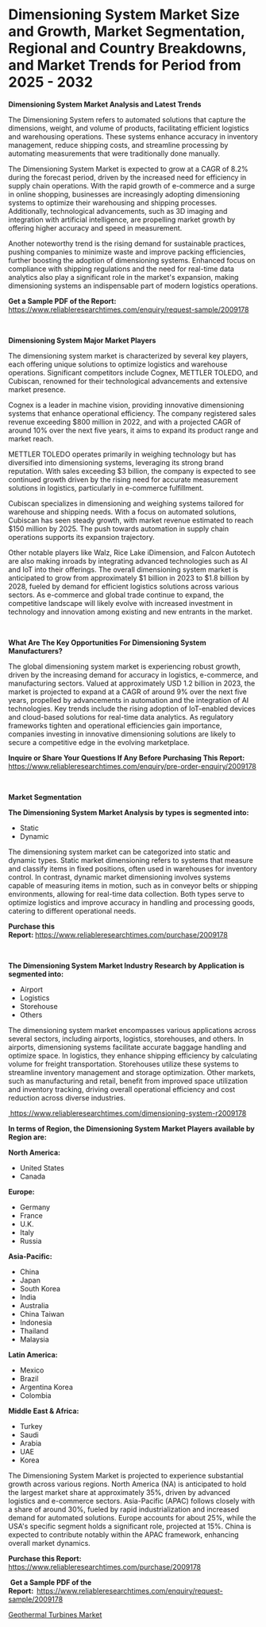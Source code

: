 <p><h1>Dimensioning System Market Size and Growth, Market Segmentation, Regional and Country Breakdowns, and Market Trends for Period from 2025 -  2032</h1></p><p><strong>Dimensioning System Market Analysis and Latest Trends</strong></p>
<p><p>The Dimensioning System refers to automated solutions that capture the dimensions, weight, and volume of products, facilitating efficient logistics and warehousing operations. These systems enhance accuracy in inventory management, reduce shipping costs, and streamline processing by automating measurements that were traditionally done manually.</p><p>The Dimensioning System Market is expected to grow at a CAGR of 8.2% during the forecast period, driven by the increased need for efficiency in supply chain operations. With the rapid growth of e-commerce and a surge in online shopping, businesses are increasingly adopting dimensioning systems to optimize their warehousing and shipping processes. Additionally, technological advancements, such as 3D imaging and integration with artificial intelligence, are propelling market growth by offering higher accuracy and speed in measurement.</p><p>Another noteworthy trend is the rising demand for sustainable practices, pushing companies to minimize waste and improve packing efficiencies, further boosting the adoption of dimensioning systems. Enhanced focus on compliance with shipping regulations and the need for real-time data analytics also play a significant role in the market's expansion, making dimensioning systems an indispensable part of modern logistics operations.</p></p>
<p><strong>Get a Sample PDF of the Report:&nbsp;</strong> <a href="https://www.reliableresearchtimes.com/enquiry/request-sample/2009178?utm_campaign=2931&utm_medium=2&utm_source=Github&utm_content=ia&utm_term=10042025&utm_id=dimensioning-system">https://www.reliableresearchtimes.com/enquiry/request-sample/2009178</a></p>
<p>&nbsp;</p>
<p><strong>Dimensioning System Major Market Players</strong></p>
<p><p>The dimensioning system market is characterized by several key players, each offering unique solutions to optimize logistics and warehouse operations. Significant competitors include Cognex, METTLER TOLEDO, and Cubiscan, renowned for their technological advancements and extensive market presence.</p><p>Cognex is a leader in machine vision, providing innovative dimensioning systems that enhance operational efficiency. The company registered sales revenue exceeding $800 million in 2022, and with a projected CAGR of around 10% over the next five years, it aims to expand its product range and market reach.</p><p>METTLER TOLEDO operates primarily in weighing technology but has diversified into dimensioning systems, leveraging its strong brand reputation. With sales exceeding $3 billion, the company is expected to see continued growth driven by the rising need for accurate measurement solutions in logistics, particularly in e-commerce fulfillment.</p><p>Cubiscan specializes in dimensioning and weighing systems tailored for warehouse and shipping needs. With a focus on automated solutions, Cubiscan has seen steady growth, with market revenue estimated to reach $150 million by 2025. The push towards automation in supply chain operations supports its expansion trajectory.</p><p>Other notable players like Walz, Rice Lake iDimension, and Falcon Autotech are also making inroads by integrating advanced technologies such as AI and IoT into their offerings. The overall dimensioning system market is anticipated to grow from approximately $1 billion in 2023 to $1.8 billion by 2028, fueled by demand for efficient logistics solutions across various sectors. As e-commerce and global trade continue to expand, the competitive landscape will likely evolve with increased investment in technology and innovation among existing and new entrants in the market.</p></p>
<p>&nbsp;</p>
<p><strong>What Are The Key Opportunities For Dimensioning System Manufacturers?</strong></p>
<p><p>The global dimensioning system market is experiencing robust growth, driven by the increasing demand for accuracy in logistics, e-commerce, and manufacturing sectors. Valued at approximately USD 1.2 billion in 2023, the market is projected to expand at a CAGR of around 9% over the next five years, propelled by advancements in automation and the integration of AI technologies. Key trends include the rising adoption of IoT-enabled devices and cloud-based solutions for real-time data analytics. As regulatory frameworks tighten and operational efficiencies gain importance, companies investing in innovative dimensioning solutions are likely to secure a competitive edge in the evolving marketplace.</p></p>
<p><strong>Inquire or Share Your Questions If Any Before Purchasing This Report:</strong> <a href="https://www.reliableresearchtimes.com/enquiry/pre-order-enquiry/2009178?utm_campaign=2931&utm_medium=2&utm_source=Github&utm_content=ia&utm_term=10042025&utm_id=dimensioning-system">https://www.reliableresearchtimes.com/enquiry/pre-order-enquiry/2009178</a></p>
<p>&nbsp;</p>
<p><strong>Market Segmentation</strong></p>
<p><strong>The Dimensioning System Market Analysis by types is segmented into:</strong></p>
<p><ul><li>Static</li><li>Dynamic</li></ul></p>
<p><p>The dimensioning system market can be categorized into static and dynamic types. Static market dimensioning refers to systems that measure and classify items in fixed positions, often used in warehouses for inventory control. In contrast, dynamic market dimensioning involves systems capable of measuring items in motion, such as in conveyor belts or shipping environments, allowing for real-time data collection. Both types serve to optimize logistics and improve accuracy in handling and processing goods, catering to different operational needs.</p></p>
<p><strong>Purchase this Report:&nbsp;</strong><a href="https://www.reliableresearchtimes.com/purchase/2009178?utm_campaign=2931&utm_medium=2&utm_source=Github&utm_content=ia&utm_term=10042025&utm_id=dimensioning-system">https://www.reliableresearchtimes.com/purchase/2009178</a></p>
<p>&nbsp;</p>
<p><strong>The Dimensioning System Market Industry Research by Application is segmented into:</strong></p>
<p><ul><li>Airport</li><li>Logistics</li><li>Storehouse</li><li>Others</li></ul></p>
<p><p>The dimensioning system market encompasses various applications across several sectors, including airports, logistics, storehouses, and others. In airports, dimensioning systems facilitate accurate baggage handling and optimize space. In logistics, they enhance shipping efficiency by calculating volume for freight transportation. Storehouses utilize these systems to streamline inventory management and storage optimization. Other markets, such as manufacturing and retail, benefit from improved space utilization and inventory tracking, driving overall operational efficiency and cost reduction across diverse industries.</p></p>
<p><a href="https://www.reliableresearchtimes.com/dimensioning-system-r2009178?utm_campaign=2931&utm_medium=2&utm_source=Github&utm_content=ia&utm_term=10042025&utm_id=dimensioning-system">&nbsp;https://www.reliableresearchtimes.com/dimensioning-system-r2009178</a></p>
<p><strong>In terms of Region, the Dimensioning System Market Players available by Region are:</strong></p>
<p>
    <p> <strong> North America: </strong>
        <ul>
            <li>United States</li>
            <li>Canada</li>
        </ul>
        </p> 
    <p> <strong> Europe: </strong>
        <ul>
            <li>Germany</li>
            <li>France</li>
            <li>U.K.</li>
            <li>Italy</li>
            <li>Russia</li>
        </ul>
        </p> 
    <p> <strong> Asia-Pacific: </strong>
        <ul>
            <li>China</li>
            <li>Japan</li>
            <li>South Korea</li>
            <li>India</li>
            <li>Australia</li>
            <li>China Taiwan</li>
            <li>Indonesia</li>
            <li>Thailand</li>
            <li>Malaysia</li>
        </ul>
        </p> 
    <p> <strong> Latin America: </strong>
        <ul>
            <li>Mexico</li>
            <li>Brazil</li>
            <li>Argentina Korea</li>
            <li>Colombia</li>
        </ul>
        </p> 
    <p> <strong> Middle East & Africa: </strong>
        <ul>
            <li>Turkey</li>
            <li>Saudi</li>
            <li>Arabia</li>
            <li>UAE</li>
            <li>Korea</li>
        </ul>
    </p>
    </p>
<p><p>The Dimensioning System Market is projected to experience substantial growth across various regions. North America (NA) is anticipated to hold the largest market share at approximately 35%, driven by advanced logistics and e-commerce sectors. Asia-Pacific (APAC) follows closely with a share of around 30%, fueled by rapid industrialization and increased demand for automated solutions. Europe accounts for about 25%, while the USA's specific segment holds a significant role, projected at 15%. China is expected to contribute notably within the APAC framework, enhancing overall market dynamics.</p></p>
<p><strong>Purchase this Report: </strong><a href="https://www.reliableresearchtimes.com/purchase/2009178?utm_campaign=2931&utm_medium=2&utm_source=Github&utm_content=ia&utm_term=10042025&utm_id=dimensioning-system">https://www.reliableresearchtimes.com/purchase/2009178</a></p>
<p>&nbsp;<strong>Get a Sample PDF of the Report:&nbsp;&nbsp;</strong><a href="https://www.reliableresearchtimes.com/enquiry/request-sample/2009178?utm_campaign=2931&utm_medium=2&utm_source=Github&utm_content=ia&utm_term=10042025&utm_id=dimensioning-system">https://www.reliableresearchtimes.com/enquiry/request-sample/2009178</a></p>
<p><strong></strong></p>
<p><p><a href="https://github.com/stickkinkel/Market-Research-Report-List-1/blob/main/geothermal-turbines-market.md?utm_campaign=2931&utm_medium=2&utm_source=Github&utm_content=ia&utm_term=10042025&utm_id=dimensioning-system">Geothermal Turbines Market</a></p></p>